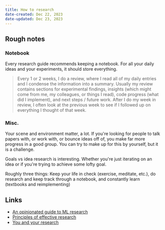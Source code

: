 ```yaml
---
title: How to research
date-created: Dec 22, 2023
date-updated: Dec 23, 2023
---
```



## Rough notes

### Notebook

Every research guide recommends keeping a notebook. For all your daily ideas and your experiments, it should store everything.

> Every 1 or 2 weeks, I do a review, where I read all of my daily entries and I condense the information into a summary. Usually my review contains sections for experimental findings, insights (which might come from me, my colleagues, or things I read), code progress (what did I implement), and next steps / future work. After I do my week in review, I often look at the previous week to see if I followed up on everything I thought of that week.

### Misc.
Your scene and environment matter, a lot. If you're looking for people to talk papers with, or work with, or bounce ideas off of, you make far more progress in a good group. You can try to make up for this by yourself, but it is a challenge.

Goals vs idea research is interesting. Whether you're just iterating on an idea or if you're trying to achieve some lofty goal.

Roughly three things: Keep your life in check (exercise, meditate, etc.), do research and keep track through a notebook, and constantly learn (textbooks and reimplementing)

## Links

- [An opinionated guide to ML research](http://joschu.net/blog/opinionated-guide-ml-research.html)
- [Principles of effective research](https://michaelnielsen.org/blog/principles-of-effective-research/)
- [You and your research](https://blog.samaltman.com/you-and-your-research)